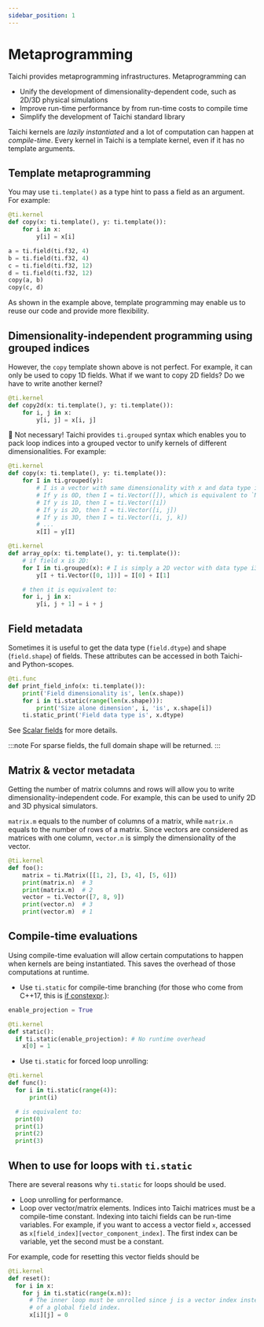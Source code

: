 ```yaml
---
sidebar_position: 1
---
```


# Metaprogramming

Taichi provides metaprogramming infrastructures. Metaprogramming can

- Unify the development of dimensionality-dependent code, such as
  2D/3D physical simulations
- Improve run-time performance by from run-time costs to compile time
- Simplify the development of Taichi standard library

Taichi kernels are _lazily instantiated_ and a lot of computation can
happen at _compile-time_. Every kernel in Taichi is a template kernel,
even if it has no template arguments.

## Template metaprogramming

You may use `ti.template()` as a type hint to pass a field as an
argument. For example:

```python {2}
@ti.kernel
def copy(x: ti.template(), y: ti.template()):
    for i in x:
        y[i] = x[i]

a = ti.field(ti.f32, 4)
b = ti.field(ti.f32, 4)
c = ti.field(ti.f32, 12)
d = ti.field(ti.f32, 12)
copy(a, b)
copy(c, d)
```

As shown in the example above, template programming may enable us to
reuse our code and provide more flexibility.

## Dimensionality-independent programming using grouped indices

However, the `copy` template shown above is not perfect. For example, it
can only be used to copy 1D fields. What if we want to copy 2D fields?
Do we have to write another kernel?

```python
@ti.kernel
def copy2d(x: ti.template(), y: ti.template()):
    for i, j in x:
        y[i, j] = x[i, j]
```

:tada: Not necessary! Taichi provides `ti.grouped` syntax which enables you to
pack loop indices into a grouped vector to unify kernels of different
dimensionalities. For example:

```python {3-10,15-16}
@ti.kernel
def copy(x: ti.template(), y: ti.template()):
    for I in ti.grouped(y):
        # I is a vector with same dimensionality with x and data type i32
        # If y is 0D, then I = ti.Vector([]), which is equivalent to `None` when used in x[I]
        # If y is 1D, then I = ti.Vector([i])
        # If y is 2D, then I = ti.Vector([i, j])
        # If y is 3D, then I = ti.Vector([i, j, k])
        # ...
        x[I] = y[I]

@ti.kernel
def array_op(x: ti.template(), y: ti.template()):
    # if field x is 2D:
    for I in ti.grouped(x): # I is simply a 2D vector with data type i32
        y[I + ti.Vector([0, 1])] = I[0] + I[1]

    # then it is equivalent to:
    for i, j in x:
        y[i, j + 1] = i + j
```

## Field metadata

Sometimes it is useful to get the data type (`field.dtype`) and shape
(`field.shape`) of fields. These attributes can be accessed in both
Taichi- and Python-scopes.

```python {2-6}
@ti.func
def print_field_info(x: ti.template()):
    print('Field dimensionality is', len(x.shape))
    for i in ti.static(range(len(x.shape))):
        print('Size alone dimension', i, 'is', x.shape[i])
    ti.static_print('Field data type is', x.dtype)
```

See [Scalar fields](../../api/scalar_field.md) for more details.

:::note
For sparse fields, the full domain shape will be returned.
:::

## Matrix & vector metadata

Getting the number of matrix columns and rows will allow you to write
dimensionality-independent code. For example, this can be used to unify
2D and 3D physical simulators.

`matrix.m` equals to the number of columns of a matrix, while `matrix.n`
equals to the number of rows of a matrix. Since vectors are considered
as matrices with one column, `vector.n` is simply the dimensionality of
the vector.

```python {4-5,7-8}
@ti.kernel
def foo():
    matrix = ti.Matrix([[1, 2], [3, 4], [5, 6]])
    print(matrix.n)  # 3
    print(matrix.m)  # 2
    vector = ti.Vector([7, 8, 9])
    print(vector.n)  # 3
    print(vector.m)  # 1
```

## Compile-time evaluations

Using compile-time evaluation will allow certain computations to happen
when kernels are being instantiated. This saves the overhead of those
computations at runtime.

- Use `ti.static` for compile-time branching (for those who come from
  C++17, this is [if
  constexpr](https://en.cppreference.com/w/cpp/language/if).):

```python {5}
enable_projection = True

@ti.kernel
def static():
  if ti.static(enable_projection): # No runtime overhead
    x[0] = 1
```

- Use `ti.static` for forced loop unrolling:

```python {3}
@ti.kernel
def func():
  for i in ti.static(range(4)):
      print(i)

  # is equivalent to:
  print(0)
  print(1)
  print(2)
  print(3)
```

## When to use for loops with `ti.static`

There are several reasons why `ti.static` for loops should be used.

- Loop unrolling for performance.
- Loop over vector/matrix elements. Indices into Taichi matrices must be a compile-time constant. Indexing into taichi fields can be run-time variables. For example, if you want to access a vector field `x`, accessed as `x[field_index][vector_component_index]`. The first index can be variable, yet the second must be a constant.

For example, code for resetting this vector fields should be

```python {4}
@ti.kernel
def reset():
  for i in x:
    for j in ti.static(range(x.n)):
      # The inner loop must be unrolled since j is a vector index instead
      # of a global field index.
      x[i][j] = 0
```
